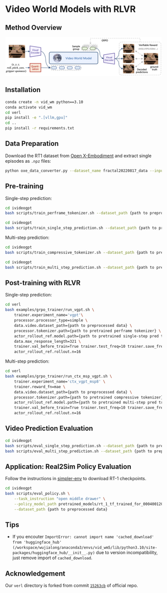 # Video World Models with RLVR

## Method Overview

![video world model](assets/vid_wm.png)

## Installation

```bash
conda create -n vid_wm python==3.10
conda activate vid_wm
cd verl
pip install -e ".[vllm,gpu]"
cd ..
pip install -r requirements.txt
```

## Data Preparation

Download the RT1 dataset from [Open X-Embodiment](https://github.com/google-deepmind/open_x_embodiment) and extract single episodes as `.npz` files:

```bash
python oxe_data_converter.py --dataset_name fractal20220817_data --input_path {path to downloaded OXE} --output_path {path to stored npz}
```

## Pre-training

Single-step prediction:

```bash
cd ivideogpt
bash scripts/train_perframe_tokenizer.sh --dataset_path {path to preprocessed data}
```

```bash
cd ivideogpt
bash scripts/train_single_step_prediction.sh --dataset_path {path to preprocessed data}
```

Multi-step prediction:

```bash
cd ivideogpt
bash scripts/train_compressive_tokenizer.sh --dataset_path {path to preprocessed data}
```

```bash
cd ivideogpt
bash scripts/train_multi_step_prediction.sh --dataset_path {path to preprocessed data}
```

## Post-training with RLVR

Single-step prediction:

```bash
cd verl
bash examples/grpo_trainer/run_vgpt.sh \
    trainer.experiment_name='vgpt'\
    processor.processor_type=simple \
    data.video.dataset_path={path to preprocessed data} \
    processor.tokenizer.path={path to pretrained perframe tokenizer} \
    actor_rollout_ref.model.path={path to pretrained single-step pred transformer} \
    data.max_response_length=321 \
    trainer.val_before_train=True trainer.test_freq=10 trainer.save_freq=10 \
    actor_rollout_ref.rollout.n=16
```

Multi-step prediction:

```bash
cd verl
bash examples/grpo_trainer/run_ctx_msp_vgpt.sh \
    trainer.experiment_name='ctx_vgpt_msp8' \
    trainer.reward_fn=mae \
    data.video.dataset_path={path to preprocessed data} \
    processor.tokenizer.path={path to pretrained compressive tokenizer} \
    actor_rollout_ref.model.path={path to pretrained multi-step pred transformer} \
    trainer.val_before_train=True trainer.test_freq=10 trainer.save_freq=10 \
    actor_rollout_ref.rollout.n=16
```

## Video Prediction Evaluation

```bash
cd ivideogpt
bash scripts/eval_single_step_prediction.sh --dataset_path {path to preprocessed data}
bash scripts/eval_multi_step_prediction.sh --dataset_path {path to preprocessed data}
```

## Application: Real2Sim Policy Evaluation

Follow the instructions in [simpler-env](https://github.com/simpler-env/SimplerEnv?tab=readme-ov-file#rt-1-inference-setup) to download RT-1 checkpoints.

```bash
cd ivideogpt
bash scripts/eval_policy.sh \
    --task_instruction "open middle drawer" \
    --policy_model_path pretrained_models/rt_1_tf_trained_for_000400120 \
    --dataset_path {path to preprocessed data}
```

## Tips

- If you encouter `ImportError: cannot import name 'cached_download' from 'huggingface_hub' (/workspace/wujialong/anaconda3/envs/vid_wm5/lib/python3.10/site-packages/huggingface_hub/__init__.py)` due to version incompatibility, just remove import of `cached_download`.

## Acknowledgement

Our `verl` directory is forked from commit [`15263cb`](https://github.com/volcengine/verl/tree/15263cb86a464264edb1e5462675e25ddf6ff9d8) of official repo.